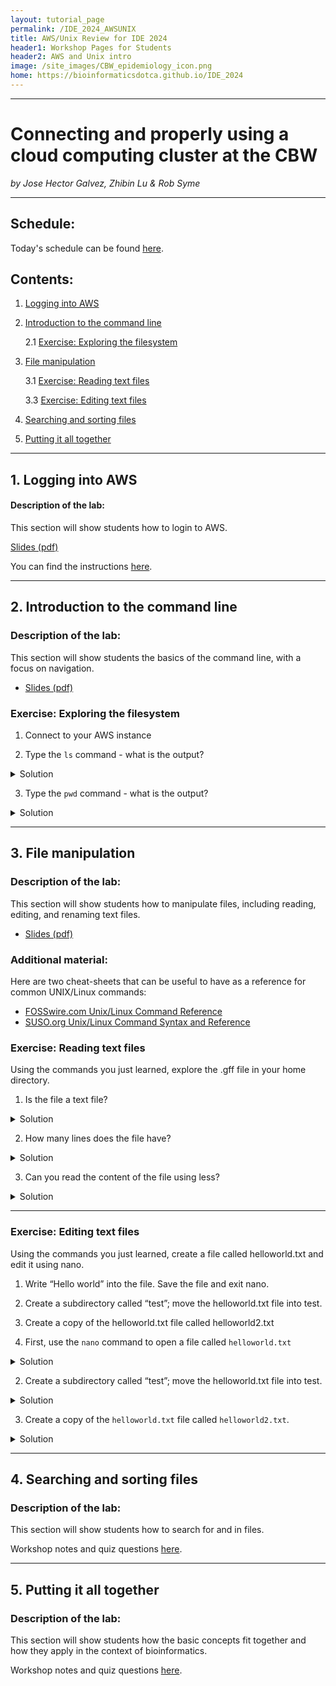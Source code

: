 ```yaml
---
layout: tutorial_page
permalink: /IDE_2024_AWSUNIX
title: AWS/Unix Review for IDE 2024
header1: Workshop Pages for Students
header2: AWS and Unix intro
image: /site_images/CBW_epidemiology_icon.png
home: https://bioinformaticsdotca.github.io/IDE_2024
---
```


-----------------------

# Connecting and properly using a cloud computing cluster at the CBW

*by Jose Hector Galvez, Zhibin Lu & Rob Syme*

---

## Schedule:

Today's schedule can be found [here](https://bioinformaticsdotca.github.io/IDE_2024_AWSUNIX_schedule).

## Contents:

1. [Logging into AWS ](#aws_login)

2. [Introduction to the command line](#command_line_intro)

    2.1 [Exercise: Exploring the filesystem](#filesystem_exploration)

3. [File manipulation](#file_manip)

    3.1 [Exercise: Reading text files](#read_files)

    3.3 [Exercise: Editing text files](#edit_file)

4. [Searching and sorting files](#search_sort)

5. [Putting it all together](#conclusion)

-----------------------

<a name="aws_login"></a>
## 1. Logging into AWS

#### Description of the lab:
This section will show students how to login to AWS.

[Slides (pdf)](https://drive.google.com/file/d/1L-MA6JKrPQTkOdRsLNXlsa2Gu7Iq3JaC/view?usp=sharing)

You can find the instructions [here](https://bioinformaticsdotca.github.io/AWS_setup).

-----------------------
<a name="command_line_intro"></a>
## 2. Introduction to the command line

### Description of the lab:
This section will show students the basics of the command line, with a focus on navigation.

- [Slides (pdf)](https://drive.google.com/file/d/1HVf_p1MqgIg5uWXOdZm2hdHLh1zFCFJe/view?usp=sharing)

<a name="filesystem_exploration"></a>
### Exercise: Exploring the filesystem

1. Connect to your AWS instance

2. Type the `ls` command - what is the output?
<details>
  <summary>
Solution
  </summary><p>


```bash
$ ls
CourseData  R  workspace
```


The `ls` command lists the contents of a working directory.

</p></details>



3. Type the `pwd` command - what is the output?

<details>
  <summary>
Solution
  </summary>


```bash
$ pwd
/home/ubuntu
```

The `pwd` command shows the absolute *path to the working directorpwy*.

</details>



-----------------------

<a name="file_manip"></a>
## 3. File manipulation

### Description of the lab:
This section will show students how to manipulate files, including reading, editing, and renaming text files.

- [Slides (pdf)](https://drive.google.com/file/d/1uMxzZY_zfqatMtUPk6baR9CST6r1s5h3/view?usp=sharing)


### Additional material:
Here are two cheat-sheets that can be useful to have as a reference for common UNIX/Linux commands:

- [FOSSwire.com Unix/Linux Command Reference](https://files.fosswire.com/2007/08/fwunixref.pdf)
- [SUSO.org Unix/Linux Command Syntax and Reference](https://i.redd.it/6s2q64ticje51.png)

<a name="read_files"></a>
### Exercise: Reading text files

Using the commands you just learned, explore the .gff file in your home directory. 

1. Is the file a text file?

<details>
  <summary>
Solution
  </summary>

Yes. You can use `less`, `cat`, `head`, or `tail` and get human-readable info. Note that this doesn't have anything to do with its file extension.
</details>


2. How many lines does the file have?

<details>
  <summary>
Solution
  </summary>


```bash
$ wc -l GCF_009858895.2_ASM985889v3_genomic.gff 
67 GCF_009858895.2_ASM985889v3_genomic.gff
```

There are 67 lines in this file.

</details>

  

3. Can you read the content of the file using less?

<details>
  <summary>
Solution
  </summary>

```bash
$ less GCF_009858895.2_ASM985889v3_genomic.gff 
```

</details>

---
<a name="edit_files"></a>
### Exercise: Editing text files

Using the commands you just learned, create a file called helloworld.txt and edit it using nano. 

1. Write “Hello world” into the file. Save the file and exit nano. 
2. Create a subdirectory called “test”; move the helloworld.txt file into test.
3. Create a copy of the helloworld.txt file called helloworld2.txt 

1. First, use the `nano` command to open a file called `helloworld.txt`
<details>
  <summary>
Solution
  </summary>

```bash
$ nano helloworld.txt
```

Inside the nano editor, write "Hello world", then use the `^O` option to write the changes and `^X` to exit.

</details>




2. Create a subdirectory called “test”; move the helloworld.txt file into test.
<details>
  <summary>
Solution
  </summary>


First, use the command `mkdir` to create this new directory. Then, use `mv` to move `helloworld.txt` into this directory.


```bash
$ mkdir test
$ mv helloworld.txt test/
```

</details>


3. Create a copy of the `helloworld.txt` file called `helloworld2.txt`. 

<details>
  <summary>
Solution
  </summary>

First, change the working directory using `cd`, then use the `cp` command to create the copy.

```bash
$ cd test
$ cp helloworld.txt helloworld2.txt

```

</details>


-----------------------
<a name="search_sort"></a>
## 4. Searching and sorting files

### Description of the lab:
This section will show students how to search for and in files.

Workshop notes and quiz questions [here](/IDE_2024_AWSUNIX_module4).

-----------------------
<a name="conclusion"></a>
## 5. Putting it all together

### Description of the lab:
This section will show students how the basic concepts fit together and how they apply in the context of bioinformatics.

Workshop notes and quiz questions [here](/IDE_2024_AWSUNIX_module5).


